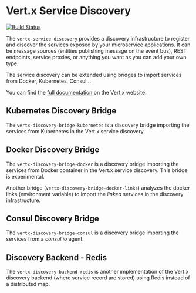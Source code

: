 # Vert.x Service Discovery

[![Build Status](https://github.com/vert-x3/vertx-service-discovery/workflows/CI/badge.svg?branch=master)](https://github.com/vert-x3/vertx-service-discovery/actions?query=workflow%3ACI)

The `vertx-service-discovery` provides a discovery infrastructure to register and discover the services exposed by your
microservice applications. It can be message sources (entities publishing message on the event bus), REST endpoints,
service proxies, or anything you want as you can add your own type.

The service discovery can be extended using bridges to import services from Docker, Kubernetes, Consul...

You can find the [full documentation](http://vertx.io/docs/#microservices) on the Vert.x website.

## Kubernetes Discovery Bridge

The `vertx-discovery-bridge-kubernetes` is a discovery bridge importing the services from Kubernetes in the Vert.x service discovery.

## Docker Discovery Bridge

The `vertx-discovery-bridge-docker` is a discovery bridge importing the services from Docker container in the Vert.x service discovery. This bridge is experimental.

Another bridge (`vertx-discovery-bridge-docker-links`) analyzes the docker links (environment variable) to import the
 _linked_ services in the discovery infrastructure.

## Consul Discovery Bridge

The `vertx-discovery-bridge-consul` is a discovery bridge importing the services from a _consul.io_ agent.

## Discovery Backend - Redis

The `vertx-discovery-backend-redis` is another implementation of the Vert.x discovery backend (where service record 
are stored) using Redis instead of a distributed map.
